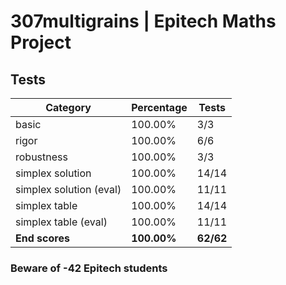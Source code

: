 # 307multigrains | Epitech Maths Project

## Tests

| Category | Percentage | Tests |
|----------|------------|-------|
| basic | 100.00% | 3/3 |
| rigor | 100.00% | 6/6 |
| robustness | 100.00% | 3/3 |
| simplex solution | 100.00% | 14/14 |
| simplex solution (eval) | 100.00% | 11/11 |
| simplex table | 100.00% | 14/14 |
| simplex table (eval) | 100.00% | 11/11 |
| **End scores** | **100.00%** | **62/62** |

### Beware of -42 Epitech students
